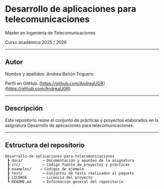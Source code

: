 # Desarrollo de aplicaciones para telecomunicaciones

Máster en Ingeniería de Telecomunicaciones 

Curso académico 2025 / 2026

---

## Autor
Nombre y apellidos: Andrea Bañón Triguero

Perfil en GitHub: [https://github.com/AndreaUGR](https://github.com/AndreaUGR)

---

## Descripción
Este repositorio reúne el conjunto de prácticas y proyectos elaborados en la asignatura Desarrollo de aplicaciones para telecomunicaciones.

---

## Estructura del repositorio
```text
Desarrollo-de-aplicaciones-para-telecomunicaciones
 ┣ docs/         → Documentación y apuntes de la asignatura
 ┣ src/          → Código fuente de proyectos y prácticas
 ┣ examples/    → Códigos de ejemplo
 ┣ test/         → Conjuntos de tests realizados al paquete
 ┣ LICENSE       → Licencia del proyecto
 ┗ README.md     → Información general del repositorio
